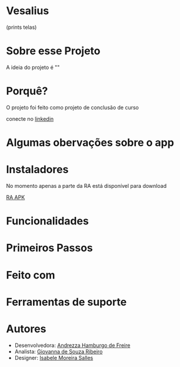 # Vesalius
(prints telas)
# Sobre esse Projeto
A ideia do projeto é
""
# Porquê?
O projeto foi feito como projeto de conclusão de curso

conecte no [linkedin](https://www.linkedin.com/in/andrezzahfreire/)
# Algumas obervações sobre o app

# Instaladores
No momento apenas a parte da RA está disponível para download

[RA APK](https://drive.google.com/file/d/1S2KOI6_FupLUBtMAS33TqwMeIr8adgT6/view?usp=drive_link)
# Funcionalidades
# Primeiros Passos
# Feito com 
# Ferramentas de suporte
# Autores
- Desenvolvedora: [Andrezza Hamburgo de Freire](https://github.com/andrezzahfreire)
- Analista: [Giovanna de Souza Ribeiro](https://github.com/andrezzahfreire)
- Designer: [Isabele Moreira Salles](https://github.com/andrezzahfreire)

